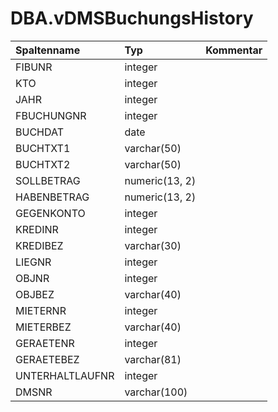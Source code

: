 # DBA.vDMSBuchungsHistory

|Spaltenname|Typ|Kommentar|
|:----------|:--|:--------|
|FIBUNR|integer||
|KTO|integer||
|JAHR|integer||
|FBUCHUNGNR|integer||
|BUCHDAT|date||
|BUCHTXT1|varchar(50)||
|BUCHTXT2|varchar(50)||
|SOLLBETRAG|numeric(13, 2)||
|HABENBETRAG|numeric(13, 2)||
|GEGENKONTO|integer||
|KREDINR|integer||
|KREDIBEZ|varchar(30)||
|LIEGNR|integer||
|OBJNR|integer||
|OBJBEZ|varchar(40)||
|MIETERNR|integer||
|MIETERBEZ|varchar(40)||
|GERAETENR|integer||
|GERAETEBEZ|varchar(81)||
|UNTERHALTLAUFNR|integer||
|DMSNR|varchar(100)||
